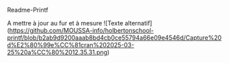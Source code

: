 Readme-Printf

A mettre à jour au fur et à mesure 
![Texte alternatif] (https://github.com/MOUSSA-info/holbertonschool-printf/blob/b2ab9d9200aaab8bd4cb0ce55794a66e09e4546d/Capture%20d%E2%80%99e%CC%81cran%202025-03-25%20a%CC%80%2012.35.31.png)
